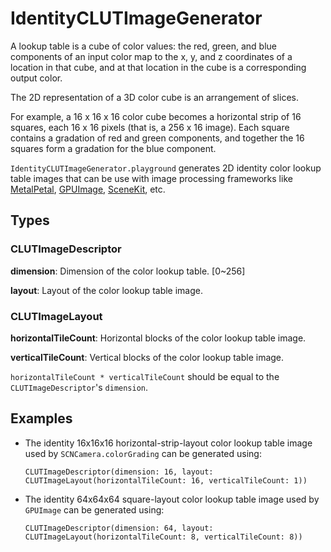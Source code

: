 
# IdentityCLUTImageGenerator

A lookup table is a cube of color values: the red, green, and blue components of an input color map to the x, y, and z coordinates of a location in that cube, and at that location in the cube is a corresponding output color.

The 2D representation of a 3D color cube is an arrangement of slices.

For example, a 16 x 16 x 16 color cube becomes a horizontal strip of 16 squares, each 16 x 16 pixels (that is, a 256 x 16 image). Each square contains a gradation of red and green components, and together the 16 squares form a gradation for the blue component.

`IdentityCLUTImageGenerator.playground` generates 2D identity color lookup table images that can be use with image processing frameworks like [MetalPetal](https://github.com/MetalPetal/MetalPetal/), [GPUImage](https://github.com/BradLarson/GPUImage), [SceneKit](https://developer.apple.com/documentation/scenekit/scncamera/1644114-colorgrading), etc.

## Types

### CLUTImageDescriptor

**dimension**: Dimension of the color lookup table. [0~256]

**layout**: Layout of the color lookup table image.

### CLUTImageLayout

**horizontalTileCount**: Horizontal blocks of the color lookup table image.

**verticalTileCount**: Vertical blocks of the color lookup table image.

`horizontalTileCount * verticalTileCount` should be equal to the `CLUTImageDescriptor`'s `dimension`.

## Examples

- The identity 16x16x16 horizontal-strip-layout color lookup table image used by `SCNCamera.colorGrading` can be generated using:
        
      CLUTImageDescriptor(dimension: 16, layout: CLUTImageLayout(horizontalTileCount: 16, verticalTileCount: 1))

- The identity 64x64x64 square-layout color lookup table image used by `GPUImage` can be generated using:

      CLUTImageDescriptor(dimension: 64, layout: CLUTImageLayout(horizontalTileCount: 8, verticalTileCount: 8))
        


